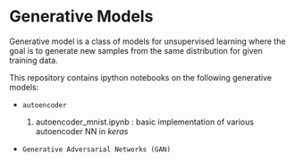 # Generative Models
Generative model is a class of models for unsupervised learning where the goal is to generate new samples from the same distribution for given training data.

This repository contains ipython notebooks on the following generative models:
- `autoencoder`
    1. autoencoder_mnist.ipynb : basic implementation of various autoencoder NN in *keras*
    
- `Generative Adversarial Networks (GAN)`
